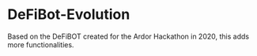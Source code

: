 # DeFiBot-Evolution
Based on the DeFiBOT created for the Ardor Hackathon in 2020, this adds more functionalities.
